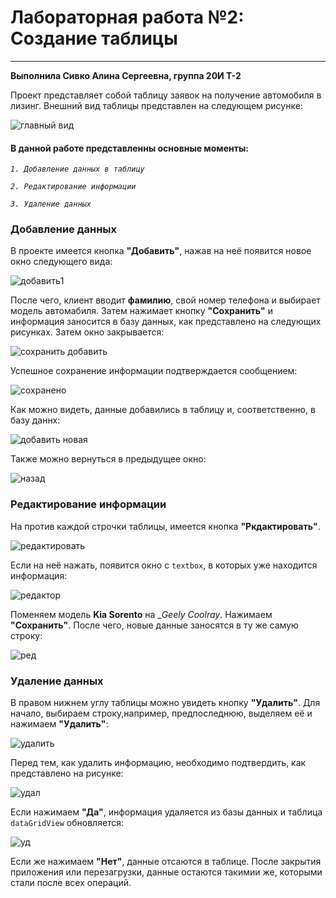 # Лабораторная работа №2: Создание таблицы
___
__Выполнила Сивко Алина Сергеевна, группа 20И Т-2__

Проект представляет собой таблицу заявок на получение автомобиля в лизинг.
Внешний вид таблицы представлен на следующем рисунке:

![главный вид](https://user-images.githubusercontent.com/114774477/206879541-a0188956-0df5-4895-aed0-ddab6c35ec61.PNG)

#### **В данной работе представленны основные моменты:**
_`1. Добавление данных в таблицу`_

_`2. Редактирование информации`_

_`3. Удаление данных`_

### Добавление данных
В проекте имеется кнопка __"Добавить"__, нажав на неё появится новое окно следующего вида:

![добавить1](https://user-images.githubusercontent.com/114774477/206879575-601da188-a1af-4ad1-a472-77c3904f4004.PNG)

После чего, клиент вводит __фамилию__, свой номер телефона и выбирает модель автомабиля. Затем нажимает кнопку __"Сохранить"__ и информация заносится в базу данных, как представлено на следующих рисунках. Затем окно закрывается:

![сохранить добавить](https://user-images.githubusercontent.com/114774477/206879583-6268825d-bd8f-426d-a388-107704ec0e62.PNG)

Успешное сохранение информации подтверждается сообщением:

![сохранено](https://user-images.githubusercontent.com/114774477/206880139-ade19ffd-8cbd-49f0-8b9e-c1509f7b3133.PNG)

Как можно видеть, данные добавились в таблицу и, соответственно, в базу даннх:

![добавить новая](https://user-images.githubusercontent.com/114774477/206896100-98bb36e3-6c2f-4ea2-97b5-a6662858666e.PNG)

Также можно вернуться в предыдущее окно:

![назад](https://user-images.githubusercontent.com/114774477/206879657-612a762b-9ee5-4424-be0e-d40d12d79a57.PNG)

### Редактирование информации
На против каждой строчки таблицы, имеется кнопка __"Ркдактировать"__. 

![редактировать](https://user-images.githubusercontent.com/114774477/206879841-debd22c2-9095-48ac-82a1-f4495af52d96.PNG)

Если на неё нажать, появится окно с `textbox`, в которых уже находится информация:

![редактор](https://user-images.githubusercontent.com/114774477/206879848-d2d6918d-1437-4245-90c0-3a6343907f82.PNG)

Поменяем модель __Kia Sorento__ на __Geely Coolray_. Нажимаем __"Сохранить"__. После чего, новые данные заносятся в ту же самую строку:

![ред](https://user-images.githubusercontent.com/114774477/206879857-372fbd01-98b3-42ec-9342-b1a9e53857ac.PNG)

### Удаление данных
В правом нижнем углу таблицы можно увидеть кнопку __"Удалить"__. Для начало, выбираем строку,например, предпоследнюю, выделяем её и нажимаем __"Удалить"__: 

![удалить](https://user-images.githubusercontent.com/114774477/206879922-cf939639-5b19-4609-9e7d-6659f2d041a1.PNG)

Перед тем, как удалить информацию, необходимо подтвердить, как представлено на рисунке:

![удал](https://user-images.githubusercontent.com/114774477/206879938-f1b215a9-b73d-4001-abe6-0c90fe6ba512.PNG)

Если нажимаем __"Да"__, информация удаляется из базы данных и таблица `dataGridView` обновляется:

![уд](https://user-images.githubusercontent.com/114774477/206879942-44af3f80-a8c2-460f-af05-f9b49946369a.PNG)

Если же нажимаем __"Нет"__, данные отсаются в таблице.
После закрытия приложения или перезагрузки, данные остаются такимии же, которыми стали после всех операций.
